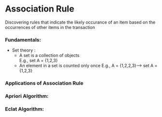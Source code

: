 # Association Rule  
Discovering rules that indicate the likely occurance of an item based on the occurrences of other items in the transaction  
### Fundamentals:  
- Set theory :  
    - A set is a collection of objects  
    E.g., set A = {1,2,3}  
    - An element in a set is counted only once
    E.g., A = {1,2,2,3}--> set A = {1,2,3}   
### Applications of Association Rule  
    
### Apriori Algorithm:  
  
### Eclat Algorithm:  